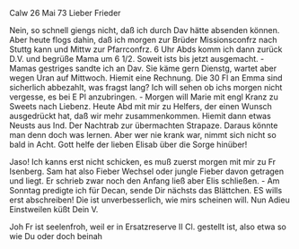  Calw 26 Mai 73
Lieber Frieder

Nein, so schnell giengs nicht, daß ich durch Dav hätte absenden können. Aber heute flogs dahin, daß ich morgen zur Brüder Missionsconfrz nach Stuttg kann und Mittw zur Pfarrconfrz. 6 Uhr Abds komm ich dann zurück D.V. und begrüße Mama um 6 1/2. Soweit ists bis jetzt ausgemacht. - Mamas gestriges sandte ich an Dav. Sie käme gern Dienstg, wartet aber wegen Uran auf Mittwoch. Hiemit eine Rechnung. Die 30 Fl an Emma sind sicherlich abbezahlt, was fragst lang? Ich will sehen ob ichs morgen nicht vergesse, es bei E Pl anzubringen. - Morgen will Marie mit engl Kranz zu Sweets nach Liebenz. Heute Abd mit mir zu Helfers, der einen Wunsch ausgedrückt hat, daß wir mehr zusammenkommen. Hiemit dann etwas Neusts aus Ind. Der Nachtrab zur übermachten Strapaze. Daraus könnte man denn doch was lernen. Aber wer nie krank war, nimmt sich nicht so bald in Acht. Gott helfe der lieben Elisab über die Sorge hinüber!

Jaso! Ich kanns erst nicht schicken, es muß zuerst morgen mit mir zu Fr Isenberg. Sam hat also Fieber Wechsel oder jungle Fieber davon getragen und liegt. Er schrieb zwar noch den Anfang ließ aber Elis schließen. - Am Sonntag predigte ich für Decan, sende Dir nächsts das Blättchen. ES wills erst abschreiben! Die ist unverbesserlich, wie mirs scheinen will. 
Nun Adieu Einstweilen küßt
 Dein V.

Joh Fr ist seelenfroh, weil er in Ersatzreserve II Cl. gestellt ist, also etwa so wie Du oder doch beinah
